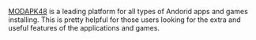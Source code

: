 <a href="https://modapk48.com/">MODAPK48</a> is a leading platform for all types of Andorid apps and games installing. This is pretty helpful for those users looking for the extra and useful features of the applications and games.